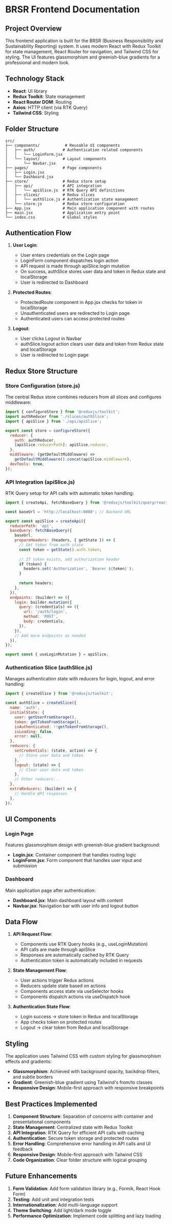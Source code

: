 # BRSR Frontend Documentation

## Project Overview

This frontend application is built for the BRSR (Business Responsibility and Sustainability Reporting) system. It uses modern React with Redux Toolkit for state management, React Router for navigation, and Tailwind CSS for styling. The UI features glassmorphism and greenish-blue gradients for a professional and modern look.

## Technology Stack

- **React**: UI library
- **Redux Toolkit**: State management
- **React Router DOM**: Routing
- **Axios**: HTTP client (via RTK Query)
- **Tailwind CSS**: Styling

## Folder Structure

```
src/
├── components/           # Reusable UI components
│   ├── auth/            # Authentication related components
│   │   └── LoginForm.jsx
│   └── layout/          # Layout components
│       └── Navbar.jsx
├── pages/               # Page components
│   ├── Login.jsx
│   └── Dashboard.jsx
├── store/               # Redux store setup
│   ├── api/             # API integration
│   │   └── apiSlice.js  # RTK Query API definitions
│   ├── slices/          # Redux slices
│   │   └── authSlice.js # Authentication state management
│   └── store.js         # Redux store configuration
├── App.jsx              # Main application component with routes
├── main.jsx             # Application entry point
└── index.css            # Global styles
```

## Authentication Flow

1. **User Login**:
   - User enters credentials on the Login page
   - LoginForm component dispatches login action
   - API request is made through apiSlice.login mutation
   - On success, authSlice stores user data and token in Redux state and localStorage
   - User is redirected to Dashboard

2. **Protected Routes**:
   - ProtectedRoute component in App.jsx checks for token in localStorage
   - Unauthenticated users are redirected to Login page
   - Authenticated users can access protected routes

3. **Logout**:
   - User clicks Logout in Navbar
   - authSlice.logout action clears user data and token from Redux state and localStorage
   - User is redirected to Login page

## Redux Store Structure

### Store Configuration (store.js)

The central Redux store combines reducers from all slices and configures middleware:

```javascript
import { configureStore } from '@reduxjs/toolkit';
import authReducer from './slices/authSlice';
import { apiSlice } from './api/apiSlice';

export const store = configureStore({
  reducer: {
    auth: authReducer,
    [apiSlice.reducerPath]: apiSlice.reducer,
  },
  middleware: (getDefaultMiddleware) =>
    getDefaultMiddleware().concat(apiSlice.middleware),
  devTools: true,
});
```

### API Integration (apiSlice.js)

RTK Query setup for API calls with automatic token handling:

```javascript
import { createApi, fetchBaseQuery } from '@reduxjs/toolkit/query/react';

const baseUrl = 'http://localhost:8000'; // Backend URL

export const apiSlice = createApi({
  reducerPath: 'api',
  baseQuery: fetchBaseQuery({
    baseUrl,
    prepareHeaders: (headers, { getState }) => {
      // Get token from auth state
      const token = getState().auth.token;
      
      // If token exists, add authorization header
      if (token) {
        headers.set('Authorization', `Bearer ${token}`);
      }
      
      return headers;
    },
  }),
  endpoints: (builder) => ({
    login: builder.mutation({
      query: (credentials) => ({
        url: '/auth/login',
        method: 'POST',
        body: credentials,
      }),
    }),
    // Add more endpoints as needed
  }),
});

export const { useLoginMutation } = apiSlice;
```

### Authentication Slice (authSlice.js)

Manages authentication state with reducers for login, logout, and error handling:

```javascript
import { createSlice } from '@reduxjs/toolkit';

const authSlice = createSlice({
  name: 'auth',
  initialState: {
    user: getUserFromStorage(),
    token: getTokenFromStorage(),
    isAuthenticated: !!getTokenFromStorage(),
    isLoading: false,
    error: null,
  },
  reducers: {
    setCredentials: (state, action) => {
      // Store user data and token
    },
    logout: (state) => {
      // Clear user data and token
    },
    // Other reducers...
  },
  extraReducers: (builder) => {
    // Handle API responses
  },
});
```

## UI Components

### Login Page

Features glassmorphism design with greenish-blue gradient background:

- **Login.jsx**: Container component that handles routing logic
- **LoginForm.jsx**: Form component that handles user input and submission

### Dashboard

Main application page after authentication:

- **Dashboard.jsx**: Main dashboard layout with content
- **Navbar.jsx**: Navigation bar with user info and logout button

## Data Flow

1. **API Request Flow**:
   - Components use RTK Query hooks (e.g., useLoginMutation)
   - API calls are made through apiSlice
   - Responses are automatically cached by RTK Query
   - Authentication token is automatically included in requests

2. **State Management Flow**:
   - User actions trigger Redux actions
   - Reducers update state based on actions
   - Components access state via useSelector hooks
   - Components dispatch actions via useDispatch hook

3. **Authentication State Flow**:
   - Login success → store token in Redux and localStorage
   - App checks token on protected routes
   - Logout → clear token from Redux and localStorage

## Styling

The application uses Tailwind CSS with custom styling for glassmorphism effects and gradients:

- **Glassmorphism**: Achieved with background opacity, backdrop filters, and subtle borders
- **Gradient**: Greenish-blue gradient using Tailwind's from/to classes
- **Responsive Design**: Mobile-first approach with responsive breakpoints

## Best Practices Implemented

1. **Component Structure**: Separation of concerns with container and presentational components
2. **State Management**: Centralized state with Redux Toolkit
3. **API Integration**: RTK Query for efficient API calls with caching
4. **Authentication**: Secure token storage and protected routes
5. **Error Handling**: Comprehensive error handling in API calls and UI feedback
6. **Responsive Design**: Mobile-first approach with Tailwind CSS
7. **Code Organization**: Clear folder structure with logical grouping

## Future Enhancements

1. **Form Validation**: Add form validation library (e.g., Formik, React Hook Form)
2. **Testing**: Add unit and integration tests
3. **Internationalization**: Add multi-language support
4. **Theme Switching**: Add light/dark mode toggle
5. **Performance Optimization**: Implement code splitting and lazy loading